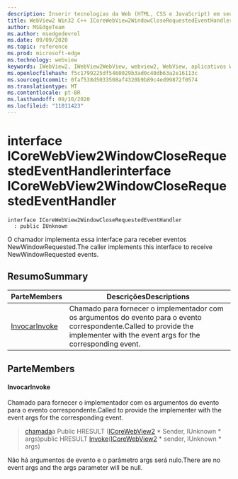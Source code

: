 ```yaml
---
description: Inserir tecnologias da Web (HTML, CSS e JavaScript) em seus aplicativos nativos com o controle WebView2 do Microsoft Edge
title: WebView2 Win32 C++ ICoreWebView2WindowCloseRequestedEventHandler
author: MSEdgeTeam
ms.author: msedgedevrel
ms.date: 09/09/2020
ms.topic: reference
ms.prod: microsoft-edge
ms.technology: webview
keywords: IWebView2, IWebView2WebView, webview2, WebView, aplicativos Win32, Win32, Edge, ICoreWebView2, ICoreWebView2Controller, controle do navegador, HTML Edge, ICoreWebView2WindowCloseRequestedEventHandler
ms.openlocfilehash: f5c1799225df5460029b3ad0c40db63a2e16113c
ms.sourcegitcommit: 0faf538d5033508af4320b9b89c4ed99872f0574
ms.translationtype: MT
ms.contentlocale: pt-BR
ms.lasthandoff: 09/10/2020
ms.locfileid: "11011423"
---
```

# <span data-ttu-id="189bb-104">interface ICoreWebView2WindowCloseRequestedEventHandler</span><span class="sxs-lookup"><span data-stu-id="189bb-104">interface ICoreWebView2WindowCloseRequestedEventHandler</span></span> 

```
interface ICoreWebView2WindowCloseRequestedEventHandler
  : public IUnknown
```

<span data-ttu-id="189bb-105">O chamador implementa essa interface para receber eventos NewWindowRequested.</span><span class="sxs-lookup"><span data-stu-id="189bb-105">The caller implements this interface to receive NewWindowRequested events.</span></span>

## <span data-ttu-id="189bb-106">Resumo</span><span class="sxs-lookup"><span data-stu-id="189bb-106">Summary</span></span>

 <span data-ttu-id="189bb-107">Parte</span><span class="sxs-lookup"><span data-stu-id="189bb-107">Members</span></span>                        | <span data-ttu-id="189bb-108">Descrições</span><span class="sxs-lookup"><span data-stu-id="189bb-108">Descriptions</span></span>
--------------------------------|---------------------------------------------
[<span data-ttu-id="189bb-109">Invocar</span><span class="sxs-lookup"><span data-stu-id="189bb-109">Invoke</span></span>](#invoke) | <span data-ttu-id="189bb-110">Chamado para fornecer o implementador com os argumentos do evento para o evento correspondente.</span><span class="sxs-lookup"><span data-stu-id="189bb-110">Called to provide the implementer with the event args for the corresponding event.</span></span>

## <span data-ttu-id="189bb-111">Parte</span><span class="sxs-lookup"><span data-stu-id="189bb-111">Members</span></span>

#### <span data-ttu-id="189bb-112">Invocar</span><span class="sxs-lookup"><span data-stu-id="189bb-112">Invoke</span></span> 

<span data-ttu-id="189bb-113">Chamado para fornecer o implementador com os argumentos do evento para o evento correspondente.</span><span class="sxs-lookup"><span data-stu-id="189bb-113">Called to provide the implementer with the event args for the corresponding event.</span></span>

> <span data-ttu-id="189bb-114">[chamada](#invoke)a Public HRESULT ([ICoreWebView2](icorewebview2.md) \* Sender, IUnknown \* args)</span><span class="sxs-lookup"><span data-stu-id="189bb-114">public HRESULT [Invoke](#invoke)([ICoreWebView2](icorewebview2.md) \* sender, IUnknown \* args)</span></span>

<span data-ttu-id="189bb-115">Não há argumentos de evento e o parâmetro args será nulo.</span><span class="sxs-lookup"><span data-stu-id="189bb-115">There are no event args and the args parameter will be null.</span></span>

